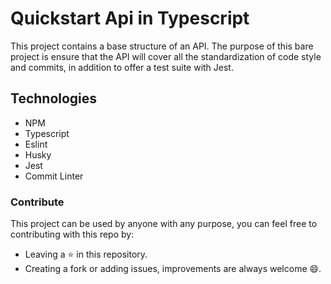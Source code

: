 # Quickstart Api in Typescript

This project contains a base structure of an API. The purpose of this bare project is ensure that the API will cover all the standardization of code style and commits, in addition to offer a test suite with Jest.

## Technologies

* NPM
* Typescript
* Eslint
* Husky
* Jest
* Commit Linter

### Contribute

This project can be used by anyone with any purpose, you can feel free to contributing with this repo by:
- Leaving a ⭐ in this repository.
- Creating a fork or adding issues, improvements are always welcome 😄.